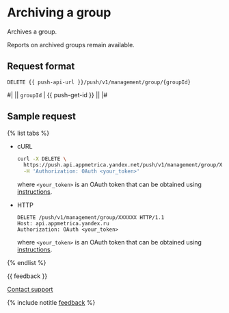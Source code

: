 # Archiving a group

Archives a group.

Reports on archived groups remain available.

## Request format

```
DELETE {{ push-api-url }}/push/v1/management/group/{groupId}
```

#|
|| `groupId` | {{ push-get-id }} ||
|#

## Sample request

{% list tabs %}

- cURL

   ```bash translate=no
   curl -X DELETE \
     https://push.api.appmetrica.yandex.net/push/v1/management/group/XXXXXX \
     -H 'Authorization: OAuth <your_token>'
   ```

   where `<your_token>` is an OAuth token that can be obtained using [instructions](../intro/authorization.md#get-oauth-token).

- HTTP

   ```http translate=no
   DELETE /push/v1/management/group/XXXXXX HTTP/1.1
   Host: api.appmetrica.yandex.ru
   Authorization: OAuth <your_token>
   ```

   where `<your_token>` is an OAuth token that can be obtained using [instructions](../intro/authorization.md#get-oauth-token).

{% endlist %}

{{ feedback }}

<a href="../../troubleshooting/feedback-new">
  <span class="button">Contact support</span>
</a>

{% include notitle [feedback](../../_includes/feedback-button.md) %}
